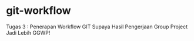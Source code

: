 # git-workflow
Tugas 3 : Penerapan Workflow GIT Supaya Hasil Pengerjaan Group Project Jadi Lebih GGWP!
